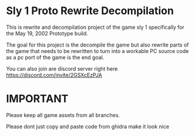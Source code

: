 # Sly 1 Proto Rewrite Decompilation

This is rewrite and decompilation project of the game sly 1 specifically for the May 19, 2002 Prototype build.

The goal for this project is the decompile the game but also rewrite parts of the game that needs to be rewritten to turn into a workable PC source code as a pc port of the game is the end goal.

You can also join are discord server right here https://discord.com/invite/2GSXcEzPJA

# IMPORTANT
Please keep all game assets from all branches.

Please dont just copy and paste code from ghidra make it look nice
